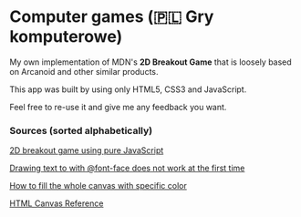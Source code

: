 # Computer games (🇵🇱 Gry komputerowe)
My own implementation of MDN's **2D Breakout Game** that is loosely based on Arcanoid and other similar products.

This app was built by using only HTML5, CSS3 and JavaScript.

Feel free to re-use it and give me any feedback you want.

### Sources (sorted alphabetically)
[2D breakout game using pure JavaScript](https://developer.mozilla.org/en-US/docs/Games/Tutorials/2D_Breakout_game_pure_JavaScript)

[Drawing text to <canvas> with @font-face does not work at the first time](https://stackoverflow.com/questions/2756575/drawing-text-to-canvas-with-font-face-does-not-work-at-the-first-time)

[How to fill the whole canvas with specific color](https://stackoverflow.com/questions/27736288/how-to-fill-the-whole-canvas-with-specific-color)

[HTML Canvas Reference](https://www.w3schools.com/tags/ref_canvas.asp)